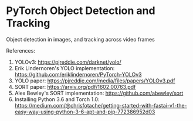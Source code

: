 # PyTorch Object Detection and Tracking
Object detection in images, and tracking across video frames

References:
1. YOLOv3: https://pjreddie.com/darknet/yolo/
2. Erik Lindernoren's YOLO implementation: https://github.com/eriklindernoren/PyTorch-YOLOv3
3. YOLO paper: https://pjreddie.com/media/files/papers/YOLOv3.pdf
4. SORT paper: https://arxiv.org/pdf/1602.00763.pdf
5. Alex Bewley's SORT implementation: https://github.com/abewley/sort
6. Installing Python 3.6 and Torch 1.0: https://medium.com/@chrisfotache/getting-started-with-fastai-v1-the-easy-way-using-python-3-6-apt-and-pip-772386952d03
